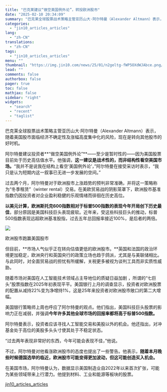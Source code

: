 ```yaml
---
title: "巴克莱建议“做空美国例外论”，转投欧洲股市"
date: "2025-02-10 20:34:09"
summary: "巴克莱全球股票战术策略主管亚历山大·阿尔特曼（Alexander Altmann）表示，随着美国股市..."
categories:
  - "jin10_articles_articles"
lang:
  - "zh-CN"
translations:
  - "zh-CN"
tags:
  - "jin10_articles_articles"
menu: ""
thumbnail: "https://img.jin10.com/news/25/01/n2geltg-fWP5OXdWJAbce.png/lite"
lead: ""
comments: false
authorbox: false
pager: true
toc: false
mathjax: false
sidebar: "right"
widgets:
  - "search"
  - "recent"
  - "taglist"
---
```


巴克莱全球股票战术策略主管亚历山大·阿尔特曼（Alexander Altmann）表示，随着美国股市面临经济不确定性及涨幅高度集中化的风险，现在是转向其他股市的好时机。

阿尔特曼建议投资者**“做空美国例外论”**——至少是暂时性的——因为美国股票目前处于历史高估值水平。他强调，**这一建议是战术性的，而非结构性看空美国市场。**“我并不是说我在结构上看空‘美国例外论’，”阿尔特曼在接受采访时表示，“我只是认为短期内这一叙事已无进一步发展的空间。”

过去两个月，阿尔特曼对于欧洲股市上涨趋势的预判非常准确，并将这一策略称为“冬季租赁”（winter rental）交易。在美欧贸易战的阴影笼罩下，欧洲股市基准指数仍因投资者对企业盈利稳健的乐观情绪而徘徊在历史高位。

**以美元计算，欧洲斯托克600指数相对于标普500指数的表现今年开局创下历史最佳**，部分原因是美国科技巨头表现疲软。近年来，受这些科技巨头的推动，标普500指数表现远超欧洲基准股指，过去五年总回报率接近100%，是后者的两倍。

![](https://img.jin10.com/news/25/02/QfowRbGhyVYVVod-dDUY-.png)

欧洲股市跑赢美国股市


但目前，**市场人气似乎正在转向估值更低的欧洲股市。**英国和法国的政治环境更加稳定，欧洲央行和英国央行的政策立场也趋于鸽派，尤其是与美联储相比。与此同时，对全面贸易战的担忧有所缓解，关税更多被视为谈判工具而非实质性威胁。

随着市场对美国在人工智能技术领域占主导地位的质疑日益加剧 ，所谓的“七巨头”股票指数在2025年初表现平平。美国银行上月的调查显示，投资者对欧洲股票的配置从减持22%变为净增持1%，这是25年来投资者对欧洲股市敞口的第二大增幅。

美国银行策略师上周也呼应了阿尔特曼的观点。他们指出，美国科技巨头股票的影响力正在减弱，并强调**今年许多其他全球市场的回报率都将高于标普500指数。**

阿尔特曼表示，投资者应该寻找人工智能交易和美股以外的机会。他还指出，对冲基金处于高位的美股多头头寸使其处于不稳定状态。

“过去两年表现非常好的东西，今年可能会表现不佳，”他说。

不过，阿尔特曼对他看涨欧洲股市的态度也提出了一些警告。他表示，**随着本月晚些时候德国选举的临近，欧洲股市可能变得更加波动，但这可能创造买入机会。**

在美国市场，阿尔特曼认为，数据显示美国制造业自2022年以来首次扩张，可能为某些领域带来上行潜力。他提到材料、工业和能源等板块的股票。

[jin10_articles_articles](https://xnews.jin10.com/details/162468)
